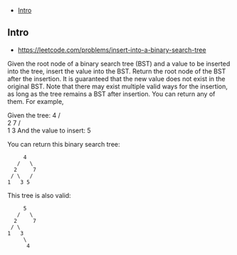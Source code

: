 - [Intro](#intro)

## Intro

- https://leetcode.com/problems/insert-into-a-binary-search-tree

Given the root node of a binary search tree (BST) and a value to be inserted into the tree, insert the value into the BST. Return the root node of the BST after the insertion. It is guaranteed that the new value does not exist in the original BST.
Note that there may exist multiple valid ways for the insertion, as long as the tree remains a BST after insertion. You can return any of them.
For example, 

Given the tree:
        4
       / \
      2   7
     / \
    1   3
And the value to insert: 5

You can return this binary search tree:

         4
       /   \
      2     7
     / \   /
    1   3 5

This tree is also valid:

         5
       /   \
      2     7
     / \   
    1   3
         \
          4

